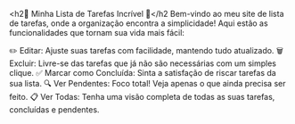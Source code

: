 <h2🌟 Minha Lista de Tarefas Incrível 🌟</h2
Bem-vindo ao meu site de lista de tarefas, onde a organização encontra a simplicidade! Aqui estão as funcionalidades que tornam sua vida mais fácil:

✏️ Editar: Ajuste suas tarefas com facilidade, mantendo tudo atualizado.
🗑️ Excluir: Livre-se das tarefas que já não são necessárias com um simples clique.
✅ Marcar como Concluída: Sinta a satisfação de riscar tarefas da sua lista.
🔍 Ver Pendentes: Foco total! Veja apenas o que ainda precisa ser feito.
📋 Ver Todas: Tenha uma visão completa de todas as suas tarefas, concluídas e pendentes.
